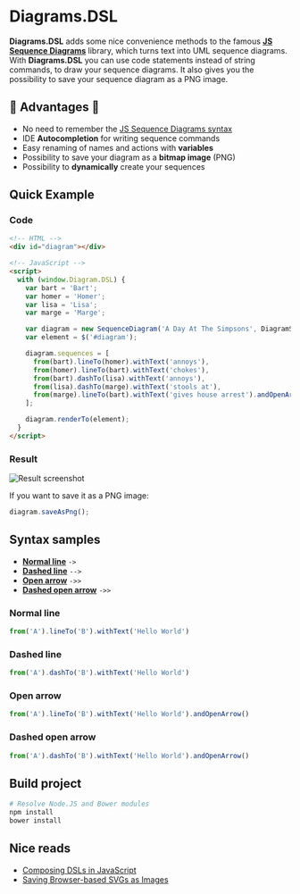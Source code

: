 # Diagrams.DSL

**Diagrams.DSL** adds some nice convenience methods to the famous [**JS Sequence Diagrams**](https://github.com/bramp/js-sequence-diagrams) library, which turns text into UML sequence diagrams. With **Diagrams.DSL** you can use code statements instead of string commands, to draw your sequence diagrams. It also gives you the possibility to save your sequence diagram as a PNG image.

## :star2: Advantages :star2:
- No need to remember the [JS Sequence Diagrams syntax](http://bramp.github.io/js-sequence-diagrams/)
- IDE **Autocompletion** for writing sequence commands
- Easy renaming of names and actions with **variables**
- Possibility to save your diagram as a **bitmap image** (PNG)
- Possibility to **dynamically** create your sequences

## Quick Example

### Code

```html
<!-- HTML -->
<div id="diagram"></div>

<!-- JavaScript -->
<script>
  with (window.Diagram.DSL) {
    var bart = 'Bart';
    var homer = 'Homer';
    var lisa = 'Lisa';
    var marge = 'Marge';

    var diagram = new SequenceDiagram('A Day At The Simpsons', DiagramStyle.HAND_DRAWN);
    var element = $('#diagram');

    diagram.sequences = [
      from(bart).lineTo(homer).withText('annoys'),
      from(homer).lineTo(bart).withText('chokes'),
      from(bart).dashTo(lisa).withText('annoys'),
      from(lisa).dashTo(marge).withText('stools at'),
      from(marge).lineTo(bart).withText('gives house arrest').andOpenArrow()
    ];

    diagram.renderTo(element);
  }
</script>
```

### Result

![Result screenshot](http://welovecoding.github.io/js-sequence-diagrams-dsl/demo/demo.png)

If you want to save it as a PNG image:

```js
diagram.saveAsPng();
```


## Syntax samples

- **[Normal line](#lineTo)** `->`
- **[Dashed line](#dashTo)** `-->`
- **[Open arrow](#andOpenArrow)** `->>`
- **[Dashed open arrow](#dashToAndOpenArrow)** `->>`

### <a name="lineTo"></a> Normal line

```js
from('A').lineTo('B').withText('Hello World')
```

### <a name="dashTo"></a> Dashed line

```js
from('A').dashTo('B').withText('Hello World')
```

### <a name="andOpenArrow"></a> Open arrow

```js
from('A').lineTo('B').withText('Hello World').andOpenArrow()
```

### <a name="dashToAndOpenArrow"></a> Dashed open arrow

```js
from('A').dashTo('B').withText('Hello World').andOpenArrow()
```

## Build project

```bash
# Resolve Node.JS and Bower modules
npm install
bower install
```

## Nice reads
- [Composing DSLs in JavaScript](https://blog.jcoglan.com/2008/03/21/composing-dsls-in-javascript/)
- [Saving Browser-based SVGs as Images](http://spin.atomicobject.com/2014/01/21/convert-svg-to-png/)

